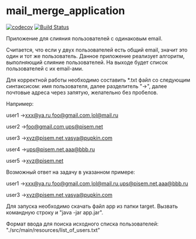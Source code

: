 # mail_merge_application
[![codecov](https://codecov.io/gh/shakasu/mail_merge_application/branch/master/graph/badge.svg)](https://codecov.io/gh/shakasu/mail_merge_application)
[![Build Status](https://travis-ci.org/shakasu/mail_merge_application.svg?branch=master)](https://travis-ci.org/shakasu/mail_merge_application)
 
 Приложение для слияния пользователей с одинаковым email.
 
 Считается, что если у двух пользователей есть общий email, значит это
 один и тот же пользователь. Данное приложение реализует алгоритм, выполняющий слияние пользователей. На выходе
 будет список пользователей с их email-ами.
 
 Для корректной работы необходимо составить *.txt файл со следующим синтаксисом:
 имя пользователя, далее разделитель "->", далее почтовые адреса через запятую, желательно без пробелов.
 
 Например:
 
 user1 ->xxx@ya.ru,foo@gmail.com,lol@mail.ru
 
 user2 ->foo@gmail.com,ups@pisem.net
 
 user3 ->xyz@pisem.net,vasya@pupkin.com
 
 user4 ->ups@pisem.net,aaa@bbb.ru
 
 user5 ->xyz@pisem.net
 
 Возможный ответ на задачу в указанном примере:
 
 user1 ->xxx@ya.ru,foo@gmail.com,lol@mail.ru,ups@pisem.net,aaa@bbb.ru
 
 user3 ->xyz@pisem.net,vasya@pupkin.com
 
 Для запуска необходимо скачать файл app из папки target.
 Вызвать командную строку и "java -jar app.jar". 

Формат ввода для поиска исходного списка пользователей: "./src/main/resources/list_of_users.txt"
